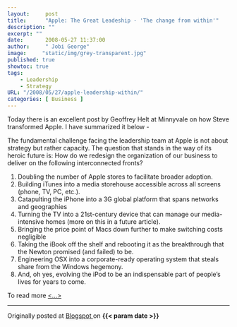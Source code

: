 ```yaml
---
layout:     post 
title:      "Apple: The Great Leadeship - 'The change from within'"
description: ""
excerpt: ""
date:       2008-05-27 11:37:00
author:     " Jobi George"
image:     "static/img/grey-transparent.jpg"
published: true
showtoc: true 
tags:
    - Leadership
    - Strategy
URL: "/2008/05/27/apple-leadership-within/"
categories: [ Business ]
---
```


Today there is an excellent post by Geoffrey Helt at Minnyvale on how Steve transformed Apple. I have summarized it below -

The fundamental challenge facing the leadership team at Apple is not about strategy but rather capacity. The question that stands in the way of its heroic future is: How do we redesign the organization of our business to deliver on the following interconnected fronts?
1. Doubling the number of Apple stores to facilitate broader adoption.
2. Building iTunes into a media storehouse accessible across all screens (phone, TV, PC, etc.).
3. Catapulting the iPhone into a 3G global platform that spans networks and geographies
4. Turning the TV into a 21st-century device that can manage our media-intensive homes (more on this in a future article).
5. Bringing the price point of Macs down further to make switching costs negligible
6. Taking the iBook off the shelf and rebooting it as the breakthrough that the Newton promised (and failed) to be.
7. Engineering OSX into a corporate-ready operating system that steals share from the Windows hegemony.
8. And, oh yes, evolving the iPod to be an indispensable part of people’s lives for years to come.


To read more [<...>](http://www.minyanville.com/articles/apple-rimm-hpq-osx-DELL-F/index/a/17318/from/yahoo)

_______________
Originally posted at [ Blogspot ]( http://jobig.blogspot.com/2008/05/apple-great-leadeship-change-from.html) on **{{< param date >}}**  




